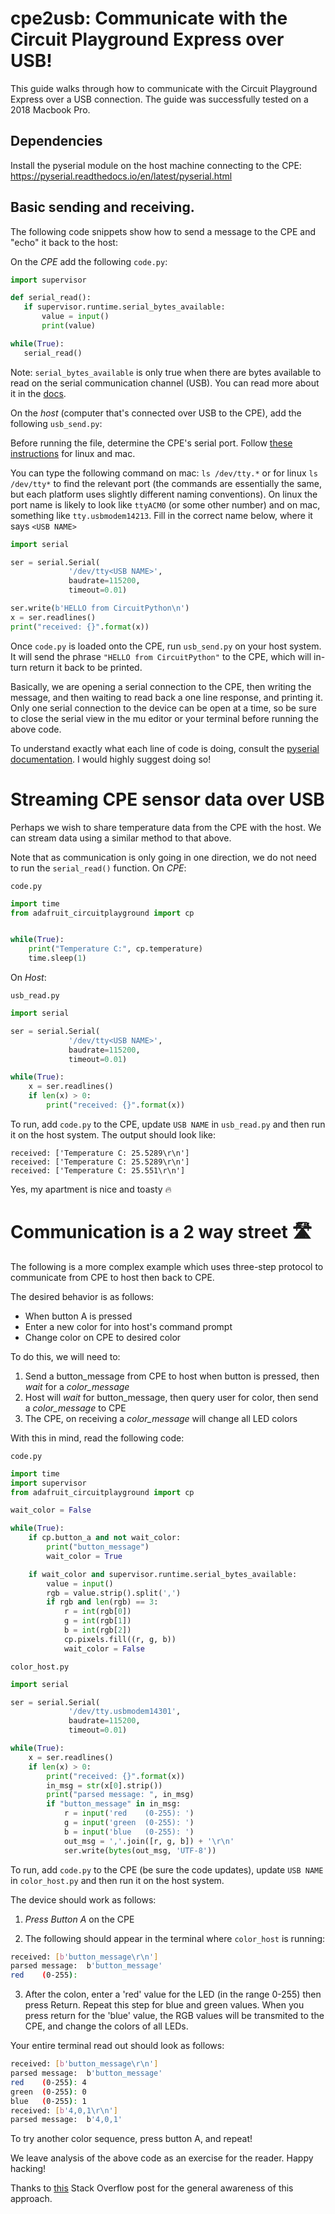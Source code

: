 # cpe2usb: Communicate with the Circuit Playground Express over USB!
This guide walks through how to communicate with the Circuit Playground Express over a USB connection. 
The guide was successfully tested on a 2018 Macbook Pro.

## Dependencies

Install the pyserial module on the host machine connecting to the CPE: https://pyserial.readthedocs.io/en/latest/pyserial.html

## Basic sending and receiving. 
The following code snippets show how to send a message to the CPE and "echo" it back to the host:

On the *CPE* add the following `code.py`:

```python
import supervisor

def serial_read():
   if supervisor.runtime.serial_bytes_available:
       value = input()
       print(value)

while(True):
   serial_read()
```

Note: `serial_bytes_available` is only true when there are bytes available to read on the serial communication channel (USB). You can read more about it in the [docs](https://circuitpython.readthedocs.io/en/latest/shared-bindings/supervisor/Runtime.html?highlight=serial_bytes#supervisor.Runtime.runtime.serial_bytes_available). 

On the *host* (computer that's connected over USB to the CPE), add the following `usb_send.py`:

Before running the file, determine the CPE's serial port. Follow 
[these instructions](https://learn.adafruit.com/welcome-to-circuitpython/advanced-serial-console-on-mac-and-linux#whats-the-port-15-1)
for linux and mac. 

You can type the following command on mac:
`ls /dev/tty.*` or for linux `ls /dev/tty*`
to find the relevant port (the commands are essentially the same, but each platform uses slightly different naming conventions). On linux the port name is likely to look like `ttyACM0` (or some other number) 
and on mac, something like `tty.usbmodem14213`. Fill in the correct name below, where it says `<USB NAME>`

```python
import serial

ser = serial.Serial(
             '/dev/tty<USB NAME>',
             baudrate=115200,
             timeout=0.01)

ser.write(b'HELLO from CircuitPython\n')
x = ser.readlines()
print("received: {}".format(x))
```

Once `code.py` is loaded onto the CPE, run `usb_send.py` on your host system. 
It will send the phrase `"HELLO from CircuitPython"` to the CPE, which will in-turn 
return it back to be printed. 

Basically, we are opening a serial connection to the CPE, then writing the message, and then waiting to read back a one line response, and printing it. Only one serial connection to the device can be open at a time, so be sure to close the serial view in the mu editor or your terminal before running the above code.

To understand exactly what each line of code is doing, consult the [pyserial documentation](https://pyserial.readthedocs.io/en/latest/shortintro.html). I would highly suggest doing so!

# Streaming CPE sensor data over USB

Perhaps we wish to share temperature data from the CPE with the host. We can stream data using a similar method to that above.

Note that as communication is only going in one direction, we do not need to run the `serial_read()` function.
On *CPE*:

`code.py`
```python
import time
from adafruit_circuitplayground import cp


while(True):
    print("Temperature C:", cp.temperature)
    time.sleep(1)
```

On *Host*:

`usb_read.py`
```python
import serial

ser = serial.Serial(
             '/dev/tty<USB NAME>',
             baudrate=115200,
             timeout=0.01)

while(True):
    x = ser.readlines()
    if len(x) > 0:
        print("received: {}".format(x))
 ```

To run, add `code.py` to the CPE, update `USB NAME` in `usb_read.py` and then run it on the host system. The output should look like:
```
received: ['Temperature C: 25.5289\r\n']
received: ['Temperature C: 25.5289\r\n']
received: ['Temperature C: 25.551\r\n']
```
Yes, my apartment is nice and toasty 🔥

# Communication is a 2 way street 🛣️

The following is a more complex example which uses three-step protocol to communicate from CPE to host then back to CPE.

The desired behavior is as follows:
- When button A is pressed
- Enter a new color for into host's command prompt
- Change color on CPE to desired color

To do this, we will need to:
1. Send a button_message from CPE to host when button is pressed, then *wait* for a *color_message*
2. Host will *wait* for button_message, then query user for color, then send a *color_message* to CPE
3. The CPE, on receiving a *color_message* will change all LED colors

With this in mind, read the following code:

`code.py`
```python
import time
import supervisor
from adafruit_circuitplayground import cp

wait_color = False

while(True):
    if cp.button_a and not wait_color:
        print("button_message")
        wait_color = True

    if wait_color and supervisor.runtime.serial_bytes_available:
        value = input()
        rgb = value.strip().split(',')
        if rgb and len(rgb) == 3:
            r = int(rgb[0])
            g = int(rgb[1])
            b = int(rgb[2])
            cp.pixels.fill((r, g, b))
            wait_color = False
```

`color_host.py`

```python
import serial

ser = serial.Serial(
             '/dev/tty.usbmodem14301',
             baudrate=115200,
             timeout=0.01)

while(True):
    x = ser.readlines()
    if len(x) > 0:
        print("received: {}".format(x))
        in_msg = str(x[0].strip())
        print("parsed message: ", in_msg)
        if "button_message" in in_msg:
            r = input('red    (0-255): ')
            g = input('green  (0-255): ')
            b = input('blue   (0-255): ')
            out_msg = ','.join([r, g, b]) + '\r\n'
            ser.write(bytes(out_msg, 'UTF-8'))
```
To run, add `code.py` to the CPE (be sure the code updates), update `USB NAME` in `color_host.py` and then run it on the host system. 

The device should work as follows:
1. *Press Button A* on the CPE

2. The following should appear in the terminal where `color_host` is running:
```bash
received: [b'button_message\r\n']
parsed message:  b'button_message'
red    (0-255):
```

3. After the colon, enter a 'red' value for the LED (in the range 0-255) then press Return. Repeat this step for blue and green values. When you press return for the 'blue' value, the RGB values will be transmited to the CPE, and change the colors of all LEDs. 

Your entire terminal read out should look as follows:

```bash
received: [b'button_message\r\n']
parsed message:  b'button_message'
red    (0-255): 4
green  (0-255): 0
blue   (0-255): 1
received: [b'4,0,1\r\n']
parsed message:  b'4,0,1'
```

To try another color sequence, press button A, and repeat!

We leave analysis of the above code as an exercise for the reader. Happy hacking!

Thanks to [this](https://stackoverflow.com/questions/48922189/receive-data-from-host-computer-using-circuit-python-on-circuit-playground-expre) Stack Overflow post for the general awareness of this approach.
